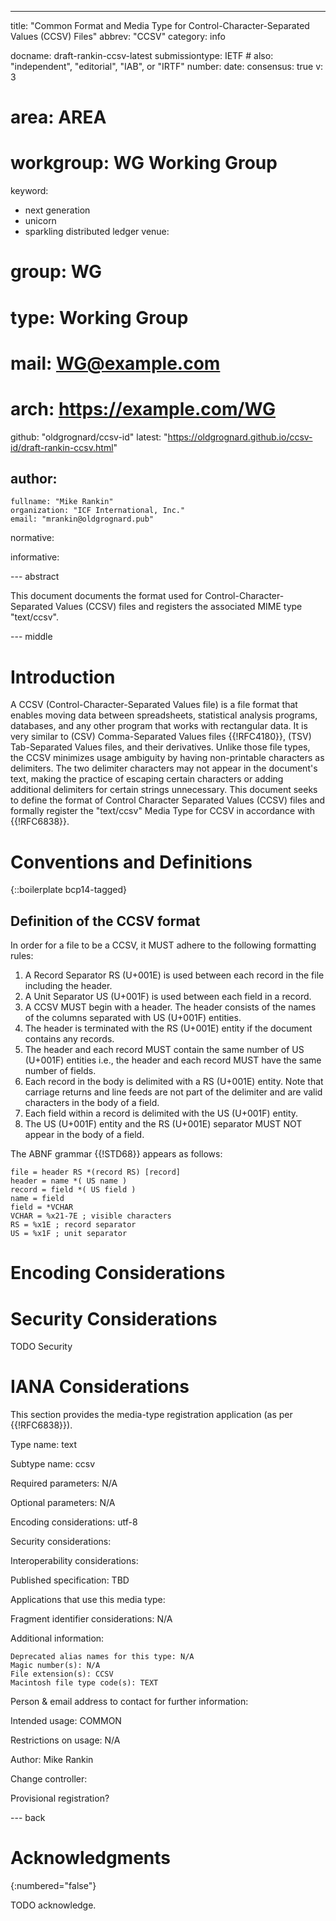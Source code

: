 ---
title: "Common Format and Media Type for Control-Character-Separated Values (CCSV) Files"
abbrev: "CCSV"
category: info

docname: draft-rankin-ccsv-latest
submissiontype: IETF  # also: "independent", "editorial", "IAB", or "IRTF"
number:
date:
consensus: true
v: 3
# area: AREA
# workgroup: WG Working Group
keyword:
 - next generation
 - unicorn
 - sparkling distributed ledger
venue:
#  group: WG
#  type: Working Group
#  mail: WG@example.com
#  arch: https://example.com/WG
  github: "oldgrognard/ccsv-id"
  latest: "https://oldgrognard.github.io/ccsv-id/draft-rankin-ccsv.html"

author:
 -
    fullname: "Mike Rankin"
    organization: "ICF International, Inc."
    email: "mrankin@oldgrognard.pub"

normative:

informative:


--- abstract

This document documents the format used for Control-Character-Separated Values (CCSV) files and registers the associated MIME type "text/ccsv".


--- middle

# Introduction

A CCSV (Control-Character-Separated Values file) is a file format that enables moving data between spreadsheets, statistical analysis programs, databases, and any other program that works with rectangular data. It is very similar to (CSV) Comma-Separated Values files {{!RFC4180}}, (TSV) Tab-Separated Values files, and their derivatives. Unlike those file types, the CCSV minimizes usage ambiguity by having non-printable characters as delimiters. The two delimiter characters may not appear in the document's text, making the practice of escaping certain characters or adding additional delimiters for certain strings unnecessary. This document seeks to define the format of Control Character Separated Values (CCSV) files and formally register the "text/ccsv" Media Type for CCSV in accordance with {{!RFC6838}}.

# Conventions and Definitions

{::boilerplate bcp14-tagged}

## Definition of the CCSV format

In order for a file to be a CCSV, it MUST adhere to the following formatting rules:

1. A Record Separator RS (U+001E) is used between each record in the file including the header.
1. A Unit Separator US (U+001F) is used between each field in a record.
1. A CCSV MUST begin with a header.  The header consists of the names of the columns separated with US (U+001F) entities.
1. The header is terminated with the RS (U+001E) entity if the document contains any records.
1. The header and each record MUST contain the same number of US (U+001F) entities i.e., the header and each record MUST have the same number of fields.
1. Each record in the body is delimited with a RS (U+001E) entity.  Note that carriage returns and line feeds are not part of the delimiter and are valid characters in the body of a field.
1. Each field within a record is delimited with the US (U+001F) entity.
1. The US (U+001F) entity and the RS (U+001E) separator MUST NOT appear in the body of a field.


The ABNF grammar {{!STD68}} appears as follows:

~~~~
file = header RS *(record RS) [record]
header = name *( US name )
record = field *( US field )
name = field
field = *VCHAR
VCHAR = %x21-7E ; visible characters
RS = %x1E ; record separator
US = %x1F ; unit separator
~~~~

# Encoding Considerations

# Security Considerations

TODO Security


# IANA Considerations

This section provides the media-type registration application (as per {{!RFC6838}}).

Type name: text

Subtype name: ccsv

Required parameters: N/A

Optional parameters: N/A

Encoding considerations: utf-8

Security considerations:

Interoperability considerations:

Published specification: TBD

Applications that use this media type:

Fragment identifier considerations: N/A

Additional information:

	Deprecated alias names for this type: N/A
	Magic number(s): N/A
	File extension(s): CCSV
	Macintosh file type code(s): TEXT

Person & email address to contact for further information:

Intended usage: COMMON

Restrictions on usage: N/A

Author: Mike Rankin

Change controller:

Provisional registration?


--- back

# Acknowledgments
{:numbered="false"}

TODO acknowledge.
